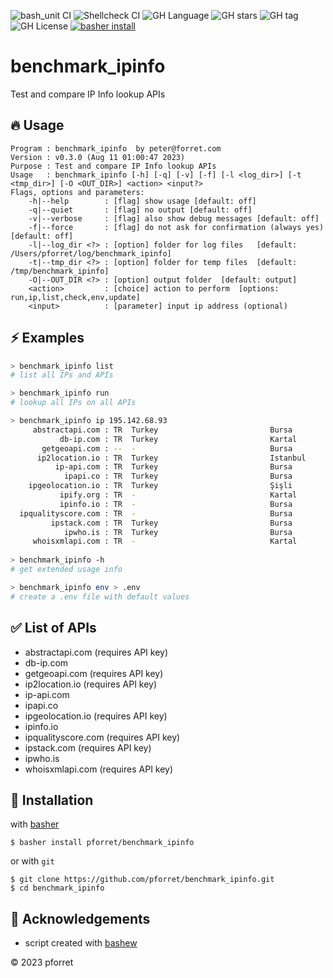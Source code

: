 ![bash_unit CI](https://github.com/pforret/benchmark_ipinfo/workflows/bash_unit%20CI/badge.svg)
![Shellcheck CI](https://github.com/pforret/benchmark_ipinfo/workflows/Shellcheck%20CI/badge.svg)
![GH Language](https://img.shields.io/github/languages/top/pforret/benchmark_ipinfo)
![GH stars](https://img.shields.io/github/stars/pforret/benchmark_ipinfo)
![GH tag](https://img.shields.io/github/v/tag/pforret/benchmark_ipinfo)
![GH License](https://img.shields.io/github/license/pforret/benchmark_ipinfo)
[![basher install](https://img.shields.io/badge/basher-install-white?logo=gnu-bash&style=flat)](https://www.basher.it/package/)

# benchmark_ipinfo

Test and compare IP Info lookup APIs

## 🔥 Usage

```
Program : benchmark_ipinfo  by peter@forret.com
Version : v0.3.0 (Aug 11 01:00:47 2023)
Purpose : Test and compare IP Info lookup APIs
Usage   : benchmark_ipinfo [-h] [-q] [-v] [-f] [-l <log_dir>] [-t <tmp_dir>] [-O <OUT_DIR>] <action> <input?>
Flags, options and parameters:
    -h|--help        : [flag] show usage [default: off]
    -q|--quiet       : [flag] no output [default: off]
    -v|--verbose     : [flag] also show debug messages [default: off]
    -f|--force       : [flag] do not ask for confirmation (always yes) [default: off]
    -l|--log_dir <?> : [option] folder for log files   [default: /Users/pforret/log/benchmark_ipinfo]
    -t|--tmp_dir <?> : [option] folder for temp files  [default: /tmp/benchmark_ipinfo]
    -O|--OUT_DIR <?> : [option] output folder  [default: output]
    <action>         : [choice] action to perform  [options: run,ip,list,check,env,update]
    <input>          : [parameter] input ip address (optional)
```

## ⚡️ Examples

```bash
> benchmark_ipinfo list
# list all IPs and APIs

> benchmark_ipinfo run
# lookup all IPs on all APIs

> benchmark_ipinfo ip 195.142.68.93
     abstractapi.com : TR  Turkey                         Bursa                          Superonline Iletisim Hizmetleri                 
           db-ip.com : TR  Turkey                         Kartal                         -                                              
       getgeoapi.com : --  -                              Bursa                          -                                              
      ip2location.io : TR  Turkey                         Istanbul                       Superonline Iletisim Hizmetleri A.S.                 
          ip-api.com : TR  Turkey                         Bursa                          BNG-SOL                                        
            ipapi.co : TR  Turkey                         Bursa                          Superonline Iletisim Hizmetleri A.S.                 
    ipgeolocation.io : TR  Turkey                         Şişli                        Superonline Iletisim Hizmetleri A.S.                 
           ipify.org : TR  -                              Kartal                         TELLCOM-AS                                     
           ipinfo.io : TR  -                              Bursa                          AS34984 Superonline Iletisim Hizmetleri A.S.                 
  ipqualityscore.com : TR  -                              Bursa                          Turkcell Superonline                           
         ipstack.com : TR  Turkey                         Bursa                          -                                              
            ipwho.is : TR  Turkey                         Bursa                          SOL-Customer-MIX                               
     whoisxmlapi.com : TR  -                              Kartal                         TELLCOM-AS     
            
> benchmark_ipinfo -h 
# get extended usage info

> benchmark_ipinfo env > .env
# create a .env file with default values
```

## ✅ List of APIs

* abstractapi.com (requires API key)
* db-ip.com
* getgeoapi.com (requires API key)
* ip2location.io (requires API key)
* ip-api.com
* ipapi.co
* ipgeolocation.io (requires API key)
* ipinfo.io
* ipqualityscore.com (requires API key)
* ipstack.com (requires API key)
* ipwho.is
* whoisxmlapi.com (requires API key)
  
## 🚀 Installation

with [basher](https://github.com/basherpm/basher)

	$ basher install pforret/benchmark_ipinfo

or with `git`

	$ git clone https://github.com/pforret/benchmark_ipinfo.git
	$ cd benchmark_ipinfo

## 📝 Acknowledgements

* script created with [bashew](https://github.com/pforret/bashew)

&copy; 2023 pforret
